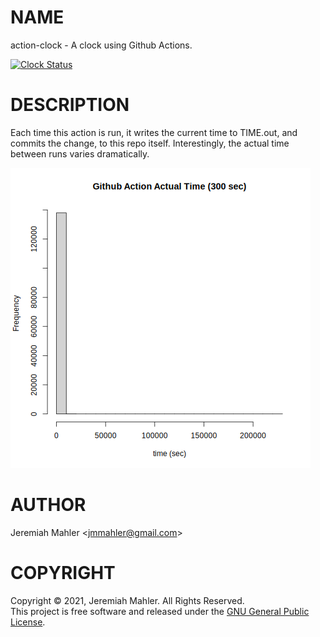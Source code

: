 
# NAME

action-clock - A clock using Github Actions.

[![Clock Status](https://github.com/jmahler/action-clock/workflows/Clock/badge.svg)](https://github.com/jmahler/action-clock/actions?query=workflow%3AClock)

# DESCRIPTION

Each time this action is run, it writes the current time
to TIME.out, and commits the change, to this repo itself.
Interestingly, the actual time between runs varies dramatically.

![github-action-actual-time](https://raw.githubusercontent.com/jmahler/action-clock/main/github-action-actual-time.png)

# AUTHOR

Jeremiah Mahler &lt;jmmahler@gmail.com&gt;

# COPYRIGHT

Copyright &copy; 2021, Jeremiah Mahler.  All Rights Reserved.<br>
This project is free software and released under
the [GNU General Public License][gpl].

 [gpl]: http://www.gnu.org/licenses/gpl.html
